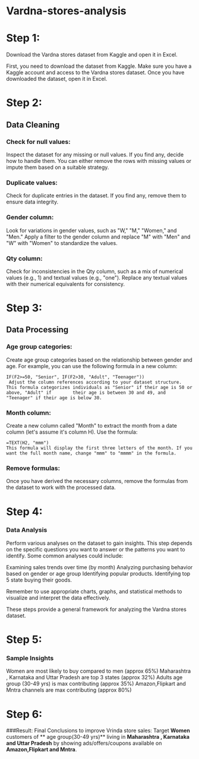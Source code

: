 # Vardna-stores-analysis
   
# Step 1:
Download the Vardna stores dataset from Kaggle and open it in Excel.

   First, you need to download the dataset from Kaggle. Make sure you have a Kaggle account and access to the Vardna stores dataset. Once you have downloaded the dataset, open it in Excel.

# Step 2: 
## Data Cleaning

### Check for null values:
Inspect the dataset for any missing or null values. If you find any, decide how to handle them. You can either remove the rows with missing values or impute       them based on a suitable strategy.

### Duplicate values:
 Check for duplicate entries in the dataset. If you find any, remove them to ensure data integrity.

### Gender column:
Look for variations in gender values, such as "W," "M," "Women," and "Men." Apply a filter to the gender column and replace "M" with "Men" and "W" with           "Women" to standardize the values.

### Qty column:
 Check for inconsistencies in the Qty column, such as a mix of numerical values (e.g., 1) and textual values (e.g., "one"). Replace any textual values with         their numerical equivalents for consistency.

# Step 3:
## Data Processing

### Age group categories:
Create age group categories based on the relationship between gender and age. For example, you can use the following formula in a new column:

	IF(F2>=50, "Senior", IF(F2>30, "Adult", "Teenager"))
     Adjust the column references according to your dataset structure. This formula categorizes individuals as "Senior" if their age is 50 or above, "Adult" if        their age is between 30 and 49, and "Teenager" if their age is below 30.

### Month column:
 Create a new column called "Month" to extract the month from a date column (let's assume it's column H). Use the formula:
 		
   
   	=TEXT(H2, "mmm")
    This formula will display the first three letters of the month. If you want the full month name, change "mmm" to "mmmm" in the formula.

### Remove formulas:
 Once you have derived the necessary columns, remove the formulas from the dataset to work with the processed data.

# Step 4:
### Data Analysis

Perform various analyses on the dataset to gain insights. This step depends on the specific questions you want to answer or the patterns you want to identify.     Some common analyses could include:

   Examining sales trends over time (by month)
    Analyzing purchasing behavior based on gender or age group
    Identifying popular products.
    Identifying top 5 state buying their goods.


Remember to use appropriate charts, graphs, and statistical methods to visualize and interpret the data effectively.

These steps provide a general framework for analyzing the Vardna stores dataset.


# Step 5:
### Sample Insights
Women are most likely to buy compared to men (approx 65%)
Maharashtra , Karnataka and Uttar Pradesh are top 3 states (approx 32%)
Adults age group (30-49 yrs)  is max contributing (approx 35%)
Amazon,Flipkart and Mntra channels are max contributing (approx 80%)

# Step 6:
###Result:
       Final Conclusions to  improve Vrinda store sales:
	      Target **Women** customers of ** age group(30-49 yrs)** living in **Maharashtra , Karnataka and Uttar Pradesh** by showing ads/offers/coupons available on **Amazon,Flipkart and Mntra**. 



